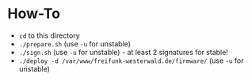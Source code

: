 # How-To
 * `cd` to this directory
 * `./prepare.sh` (use `-u` for unstable)
 * `./sign.sh` (use `-u` for unstable) - at least 2 signatures for stable!
 * `./deploy -d /var/www/freifunk-westerwald.de/firmware/` (use `-u` for unstable)